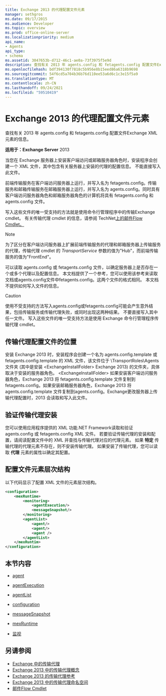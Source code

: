 ```yaml
---
title: Exchange 2013 的代理配置文件元素
manager: sethgros
ms.date: 09/17/2015
ms.audience: Developer
ms.topic: overview
ms.prod: office-online-server
ms.localizationpriority: medium
api_name:
- Agents
api_type:
- schema
ms.assetid: 3047653b-d712-46c1-ae0a-73f3975f5e9d
description: 查找有关 2013 年 agents.config 和 fetagents.config 配置文件Exchange XML 元素的信息。
ms.openlocfilehash: bdf394130f7818c5b956e8b15eed86a6318b9698
ms.sourcegitcommit: 54f6cd5a704b36b76d110ee53a6d6c1c3e15f5a9
ms.translationtype: MT
ms.contentlocale: zh-CN
ms.lasthandoff: 09/24/2021
ms.locfileid: "59510419"
---
```

# <a name="agents-configuration-file-elements-for-exchange-2013"></a>Exchange 2013 的代理配置文件元素

查找有关 2013 年 agents.config 和 fetagents.config 配置文件Exchange XML 元素的信息。
  
**适用于：Exchange Server** 2013
  
当您在 Exchange 服务器上安装客户端访问或邮箱服务器角色时，安装程序会创建一个 XML 文件，其中包含有关服务器上安装的代理的配置信息。 不能直接写入此文件。 
  
前端传输服务在客户端访问服务器上运行，并写入名为 fetagents.config。传输服务和邮箱传输服务在邮箱服务器上运行，并写入名为 agents.config。同时具有客户端访问服务器角色和邮箱服务器角色的计算机将具有 fetagents.config 和 agents.config 文件。 
  
写入这些文件的唯一受支持的方法就是使用命令行管理程序中的传输Exchange cmdlet。 有关传输代理 cmdlet 的信息，请参阅 TechNet[上的邮件Flow Cmdlet。](https://technet.microsoft.com/library/aa998553%28v=exchg.150%29.aspx) 
  
> [!NOTE]
> 为了区分在客户端访问服务器上扩展前端传输服务的代理和邮箱服务器上传输服务的代理，传输代理 cmdlet 的  _TransportService_ 参数的值为"Hub"，而前端传输服务的值为"FrontEnd"。 
  
可以读取 agents.config 或 fetagents.config 文件，以确定服务器上是否存在一个或多个代理以及配置信息。 本文档提供了一个参考，您可以使用该参考来读取文档或agents.config文件中fetagents.config。这两个文件的格式相同。 本文档不提供如何写入文件的信息。
  
> [!CAUTION]
> 使用不受支持的方法写入agents.config或fetagents.config可能会产生意外结果，包括传输服务或传输代理失败，或同时出现这两种结果。 不要直接写入其中任一文件。 写入这些文件的唯一受支持方法是使用 Exchange 命令行管理程序传输代理 cmdlet。 
  
## <a name="location-of-the-transport-agent-configuration-files"></a>传输代理配置文件的位置
<a name="bk_ConfigLoc"> </a>

安装 Exchange 2013 时，安装程序会创建一个名为 agents.config.template 或 fetagents.config.template 的 XML 文件，该文件位于 \TransportRoles\Agents 文件夹 (其中是安装 \<ExchangeInstallFolder\> Exchange 2013) 的文件夹，具体取决于安装的服务器角色。 \<ExchangeInstallFolder\> 如果安装客户端访问服务器角色，Exchange 2013 将 fetagents.config.template 文件复制到fetagents.config。如果安装邮箱服务器角色，Exchange 2013 将 agents.config.template 文件复制到agents.config。Exchange更改服务器上传输代理配置时，2013 会读取和写入此文件。
  
## <a name="verifying-a-transport-agent-installation"></a>验证传输代理安装
<a name="bk_verifyinstall"> </a>

您可以使用应用程序提供的 XML 功能.NET Framework读取和验证 agents.config 或 fetagents.config XML 文件。 若要验证传输代理的安装和配置，请阅读配置文件中的 XML 并查找与传输代理对应的代理[](agent.md)元素。 如果 **特定** 传输代理的代理元素不存在，则不安装传输代理。 如果安装了传输代理，您可以读取 **代理** 元素的属性以确定其配置。 
  
## <a name="configuration-file-element-hierarchy"></a>配置文件元素层次结构
<a name="bk_elementref"> </a>

以下代码显示了配置 XML 文件的元素层次结构。
  
```XML
<configuration>
    <mexRuntime>
        <monitoring>
            <agentExecution/>
            <messageSnapshot/>
        </monitoring>
        <agentList>
            <agent/>
            <agent/>
            <agent />
        </agentList>
    </mexRuntim>
</configuration>
```

## <a name="in-this-section"></a>本节内容
<a name="bk_elementreflist"> </a>

- [agent](agent.md)
    
- [agentExecution](agentexecution.md)
    
- [agentList](agentlist.md)
    
- [configuration](configuration.md)
    
- [messageSnapshot](messagesnapshot.md)
    
- [mexRuntime](mexruntime.md)
    
- [监视](monitoring.md)
    
## <a name="see-also"></a>另请参阅

- [Exchange 中的传输代理](transport-agents-in-exchange-2013.md)
- [Exchange 2013 中的传输代理概念](transport-agent-concepts-in-exchange-2013.md)
- [Exchange 2013 的传输代理参考](transport-agent-reference-for-exchange-2013.md)
- [Exchange 2013 中的传输代理命名空间](transport-agent-namespaces-in-exchange-2013.md)
- [邮件Flow Cmdlet](https://docs.microsoft.com/powershell/exchange/?view=exchange-ps)
    

